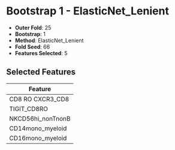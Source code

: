 # Bootstrap 1 - ElasticNet_Lenient

- **Outer Fold**: 25
- **Bootstrap**: 1
- **Method**: ElasticNet_Lenient
- **Fold Seed**: 66
- **Features Selected**: 5

## Selected Features

| Feature |
|---------|
| CD8 RO CXCR3_CD8 |
| TIGIT_CD8RO |
| NKCD56hi_nonTnonB |
| CD14mono_myeloid |
| CD16mono_myeloid |
